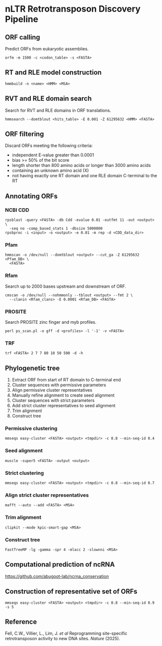 # nLTR Retrotransposon Discovery Pipeline

## ORF calling

Predict ORFs from eukaryotic assemblies.

```
orfm -m 1500 -c <codon_table> -s <FASTA>
```

## RT and RLE model construction

```
hmmbuild -n <name> <HMM> <MSA>
```

## RVT and RLE domain search

Search for RVT and RLE domains in ORF translations.

```
hmmsearch --domtblout <hits_table> -E 0.001 -Z 61295632 <HMM> <FASTA>
```

## ORF filtering

Discard ORFs meeting the following criteria:

- independent E-value greater than 0.0001
- bias >= 50% of the bit score
- length shorter than 800 amino acids or longer than 3000 amino acids
- containing an unknown amino acid (X)
- not having exactly one RT domain and one RLE domain C-terminal to the RT

## Annotating ORFs

### NCBI CDD

```
rpsblast -query <FASTA> -db Cdd -evalue 0.01 -outfmt 11 -out <output> \
  -seq no -comp_based_stats 1 -dbsize 5000000
rpsbproc -i <input> -o <output> -e 0.01 -m rep -d <CDD_data_dir>
```

### Pfam

```
hmmscan -o /dev/null --domtblout <output> --cut_ga -Z 61295632 <Pfam_DB> \
  <FASTA>
```

### Rfam

Search up to 2000 bases upstream and downstream of ORF.

```
cmscan -o /dev/null --nohmmonly --tblout <output> --fmt 2 \
  --clanin <Rfam_clans> -E 0.0001 <Rfam_DB> <FASTA>
```

### PROSITE

Search PROSITE zinc finger and myb profiles.

```
perl ps_scan.pl -o gff -d <profiles> -l '-1' -v <FASTA>
```

### TRF

```
trf <FASTA> 2 7 7 80 10 50 500 -d -h
```

## Phylogenetic tree

1. Extract ORF from start of RT domain to C-terminal end
2. Cluster sequences with permissive parameters
3. Align permissive cluster representatives
4. Manually refine alignment to create seed alignment
5. Cluster sequences with strict parameters
6. Add strict cluster representatives to seed alignment
7. Trim alignment
8. Construct tree

### Permissive clustering

```
mmseqs easy-cluster <FASTA> <output> <tmpdir> -c 0.8 --min-seq-id 0.4
```

### Seed alignment

```
muscle -super5 <FASTA> -output <output>
```

### Strict clustering

```
mmseqs easy-cluster <FASTA> <output> <tmpdir> -c 0.8 --min-seq-id 0.7
```

### Align strict cluster representatives

```
mafft --auto --add <FASTA> <MSA>
```

### Trim alignment

```
clipkit --mode kpic-smart-gap <MSA>
```

### Construct tree

```
FastTreeMP -lg -gamma -spr 4 -mlacc 2 -slownni <MSA>
```

## Computational prediction of ncRNA

https://github.com/abugoot-lab/ncrna_conservation

## Construction of representative set of ORFs

```
mmseqs easy-cluster <FASTA> <output> <tmpdir> -c 0.8 --min-seq-id 0.9 -s 5
```

## Reference

Fell, C.W., Villier, L., Lim, J. *et al* Reprogramming site-specific
retrotransposon activity to new DNA sites. *Nature* (2025).
